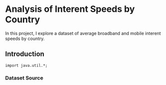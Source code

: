 # Analysis of Interent Speeds by Country 

In this project, I explore a dataset of average broadband and mobile interent speeds by country. 

## Introduction
`import java.util.*;`

### Dataset Source 